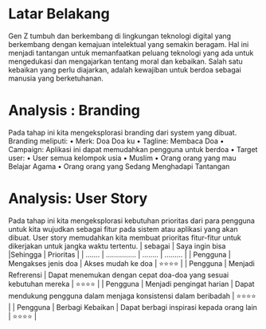 # Latar Belakang
Gen Z tumbuh dan berkembang di lingkungan teknologi digital yang berkembang dengan 
kemajuan intelektual yang semakin beragam. Hal ini menjadi tantangan untuk memanfaatkan peluang 
teknologi yang ada untuk mengedukasi dan mengajarkan tentang moral dan kebaikan. Salah satu
kebaikan yang perlu diajarkan, adalah kewajiban untuk berdoa sebagai manusia yang berketuhanan.
# Analysis : Branding
Pada tahap ini kita mengeksplorasi branding dari system yang dibuat. Branding meliputi:
•	Merk: Doa Doa ku
•	Tagline: Membaca Doa
•	Campaign: Aplikasi ini dapat memudahkan pengguna untuk berdoa 
•	Target user: 
•	User semua kelompok usia
•	Muslim
•	Orang orang yang mau Belajar Agama 
•	Orang orang yang Sedang Menghadapi Tantangan
# Analysis: User Story
Pada tahap ini kita mengeksplorasi kebutuhan prioritas dari para pengguna untuk kita
wujudkan sebagai fitur pada sistem atau aplikasi yang akan dibuat. User story memudahkan
kita membuat prioritas fitur-fitur untuk dikerjakan untuk jangka waktu tertentu.
| sebagai  | Saya ingin bisa |Sehingga | Prioritas | 
| .......  | ............... | ........ | ......... |
| Pengguna |	Mengakses jenis doa | 	Akses mudah ke doa |	⭐⭐⭐⭐ |
| Pengguna | 	Menjadi Refrerensi | Dapat menemukan dengan cepat doa-doa yang sesuai kebutuhan mereka | ⭐⭐⭐⭐ |
| Pengguna | Menjadi pengingat harian | 	Dapat mendukung pengguna dalam menjaga konsistensi dalam beribadah | 	⭐⭐⭐⭐ |
| Pengguna | Berbagi Kebaikan	| Dapat berbagi inspirasi kepada orang lain |	⭐⭐⭐⭐ |



